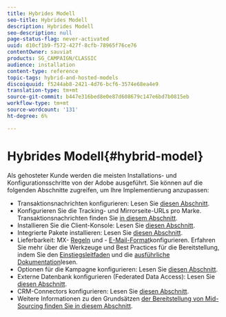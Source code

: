 ```yaml
---
title: Hybrides Modell
seo-title: Hybrides Modell
description: Hybrides Modell
seo-description: null
page-status-flag: never-activated
uuid: d10cf1b9-f572-427f-8cfb-78965f76ce76
contentOwner: sauviat
products: SG_CAMPAIGN/CLASSIC
audience: installation
content-type: reference
topic-tags: hybrid-and-hosted-models
discoiquuid: f5244ab8-2421-4d76-bcf6-3574e68ea4e9
translation-type: tm+mt
source-git-commit: b447e316bed8e0e87d608679c147e6bd7b0815eb
workflow-type: tm+mt
source-wordcount: '131'
ht-degree: 6%

---
```



# Hybrides Modell{#hybrid-model}

Als gehosteter Kunde werden die meisten Installations- und Konfigurationsschritte von der Adobe ausgeführt. Sie können auf die folgenden Abschnitte zugreifen, um Ihre Implementierung anzupassen:

* Transaktionsnachrichten konfigurieren: Lesen Sie [diesen Abschnitt](../../message-center/using/transactional-messaging-architecture.md).
* Konfigurieren Sie die Tracking- und Mirrorseite-URLs pro Marke. Transaktionsnachrichten finden Sie [in diesem Abschnitt](../../message-center/using/configuring-multibranding.md).
* Installieren Sie die Client-Konsole: Lesen Sie [diesen Abschnitt](../../installation/using/installing-the-client-console.md).
* Integrierte Pakete installieren: Lesen Sie [diesen Abschnitt](../../installation/using/installing-campaign-standard-packages.md).
* Lieferbarkeit: MX- [Regeln](../../installation/using/email-deliverability.md#mx-configuration) und - [E-Mail-Format](../../installation/using/email-deliverability.md#managing-email-formats)konfigurieren. Erfahren Sie mehr über die Werkzeuge und Best Practices für die Bereitstellung, indem Sie den [Einstiegsleitfaden](../../delivery/using/deliverability-key-points.md) und die [ausführliche Dokumentation](../../delivery/using/about-deliverability.md)lesen.
* Optionen für die Kampagne konfigurieren: Lesen Sie [diesen Abschnitt](../../installation/using/configuring-campaign-options.md).
* Externe Datenbank konfigurieren (Federated Data Access): Lesen Sie [diesen Abschnitt](../../platform/using/about-fda.md).
* CRM-Connectors konfigurieren: Lesen Sie [diesen Abschnitt](../../platform/using/crm-connectors.md).
* Weitere Informationen zu den Grundsätzen [der Bereitstellung von Mid-Sourcing finden Sie in diesem Abschnitt](../../installation/using/mid-sourcing-deployment.md).


